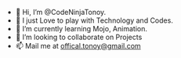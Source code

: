 - 👋 Hi, I’m @CodeNinjaTonoy.
- 👀 I just Love to play with Technology and Codes.
- 🌱 I’m currently learning Mojo, Animation.
- 💞️ I’m looking to collaborate on Projects 
- 📫 Mail me at offical.tonoy@gmail.com

<!---
CodeNinjaTonoy/CodeNinjaTonoy is a ✨ special ✨ repository because its `README.md` (this file) appears on your GitHub profile.
You can click the Preview link to take a look at your changes.
--->

